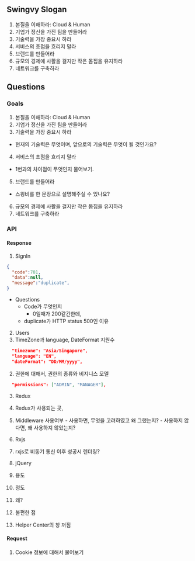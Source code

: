 ## Swingvy Slogan
1. 본질을 이해하라: Cloud & Human 
2. 기업가 정신을 가진 팀을 만들어라 
3. 기술력을 가장 중요시 하라 
4. 서비스의 초점을 흐리지 말라 
5. 브랜드를 만들어라 
6. 규모의 경제에 사활을 걸지만 작은 몸집을 유지하라
7. 네트워크를 구축하라

## Questions

### Goals
1. 본질을 이해하라: Cloud & Human 
2. 기업가 정신을 가진 팀을 만들어라 
3. 기술력을 가장 중요시 하라 
  - 현재의 기술력은 무엇이며, 앞으로의 기술력은 무엇이 될 것인가요?
4. 서비스의 초점을 흐리지 말라 
  - 1번과의 차이점이 무엇인지 물어보기.
5. 브랜드를 만들어라 
  - 스윙비를 한 문장으로 설명해주실 수 있나요?
6. 규모의 경제에 사활을 걸지만 작은 몸집을 유지하라
7. 네트워크를 구축하라

### API
#### Response
1. SignIn
  ```json
  {
    "code":701,
    "data":null,
    "message":"duplicate",
  }
  ```

  - Questions
    - Code가 무엇인지
      - 0일때가 200같긴한데,
    - duplicate가 HTTP status 500인 이유

2. Users
  1. TimeZone과 language, DateFormat 지원수
  ```json
    "timezone": "Asia/Singapore",
    "language": "EN",
    "dateFormat": "DD/MM/yyyy",
  ```
  2. 권한에 대해서, 권한의 종류와 비지니스 모델
  ```json
    "permissions": ["ADMIN", "MANAGER"],
  ```

3. Redux
  1. Redux가 사용되는 곳,
  2. Middleware 사용여부 
    - 사용하면, 무엇을 고려하였고 왜 그랬는지?
    - 사용하지 않다면, 왜 사용하지 않았는지?

4. Rxjs
  1. rxjs로 비동기 통신 이후 성공시 렌더링?

5. jQuery
  1. 용도
  2. 정도
  3. 왜?

6. 불편한 점
  1. Helper Center의 창 꺼짐

#### Request
1. Cookie 정보에 대해서 물어보기